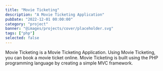 ```yaml
---
title: "Movie Ticketing"
description: "A Movie Ticketing Application"
pubDate: "2022-12-01 00:00:00"
category: "project"
banner: "@images/projects/cover/placeholder.svg"
tags: ["php"]
selected: false
---
```


Movie Ticketing is a Movie Ticketing Application. Using Movie Ticketing, you can book a movie ticket online. Movie Ticketing is built using the PHP programming language by creating a simple MVC framework.
